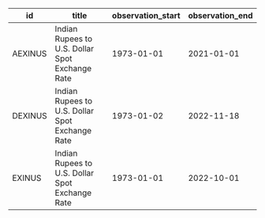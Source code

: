 | id      | title                                           | observation_start   | observation_end   |
|---------|-------------------------------------------------|---------------------|-------------------|
| AEXINUS | Indian Rupees to U.S. Dollar Spot Exchange Rate | 1973-01-01          | 2021-01-01        |
| DEXINUS | Indian Rupees to U.S. Dollar Spot Exchange Rate | 1973-01-02          | 2022-11-18        |
| EXINUS  | Indian Rupees to U.S. Dollar Spot Exchange Rate | 1973-01-01          | 2022-10-01        |